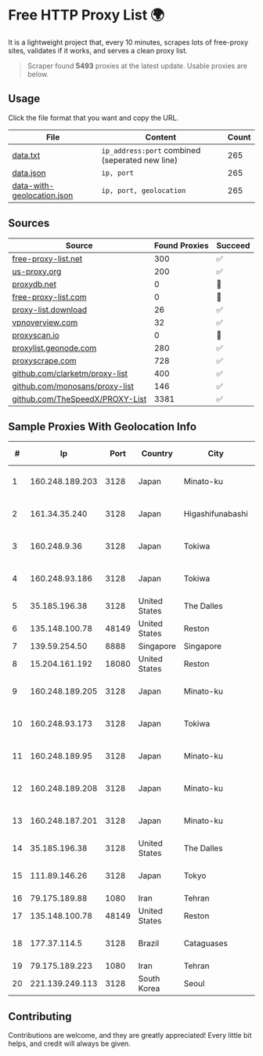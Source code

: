 
# Free HTTP Proxy List 🌍

It is a lightweight project that, every 10 minutes, scrapes lots of free-proxy sites, validates if it works, and serves a clean proxy list.


> Scraper found **5493** proxies at the latest update. Usable proxies are below.

## Usage

Click the file format that you want and copy the URL.


|File|Content|Count|
|----|-------|-----|
|[data.txt](https://raw.githubusercontent.com/themiralay/Proxy-List-World/master/data.txt)|`ip_address:port` combined (seperated new line)|265|
|[data.json](https://raw.githubusercontent.com/themiralay/Proxy-List-World/master/data.json)|`ip, port`|265|
|[data-with-geolocation.json](https://raw.githubusercontent.com/themiralay/Proxy-List-World/master/data-with-geolocation.json)|`ip, port, geolocation`|265|

## Sources

|Source|Found Proxies|Succeed|
|------|-------------|-------|
|[free-proxy-list.net](https://free-proxy-list.net)|300|✅|
|[us-proxy.org](https://www.us-proxy.org)|200|✅|
|[proxydb.net](http://proxydb.net)|0|🚫|
|[free-proxy-list.com](https://free-proxy-list.com/?page=&port=&type%5B%5D=http&type%5B%5D=https&up_time=0&search=Search)|0|🚫|
|[proxy-list.download](https://www.proxy-list.download/HTTP)|26|✅|
|[vpnoverview.com](https://vpnoverview.com/privacy/anonymous-browsing/free-proxy-servers)|32|✅|
|[proxyscan.io](https://www.proxyscan.io)|0|🚫|
|[proxylist.geonode.com](https://proxylist.geonode.com/api/proxy-list?limit=300&page=1&sort_by=lastChecked&sort_type=desc&protocols=http,https)|280|✅|
|[proxyscrape.com](https://api.proxyscrape.com/v2/?request=displayproxies&protocol=http&timeout=10000&country=all&ssl=all&anonymity=all)|728|✅|
|[github.com/clarketm/proxy-list](https://raw.githubusercontent.com/clarketm/proxy-list/master/proxy-list-raw.txt)|400|✅|
|[github.com/monosans/proxy-list](https://raw.githubusercontent.com/monosans/proxy-list/main/proxies/http.txt)|146|✅|
|[github.com/TheSpeedX/PROXY-List](https://raw.githubusercontent.com/TheSpeedX/PROXY-List/master/http.txt)|3381|✅|


## Sample Proxies With Geolocation Info

|#|Ip|Port|Country|City|Internet Service Provider|
|-|--|----|-------|----|-------------------------|
|1|160.248.189.203|3128|Japan|Minato-ku|NTT PC Communications, Inc.|
|2|161.34.35.240|3128|Japan|Higashifunabashi|NTT PC Communications, Inc.|
|3|160.248.9.36|3128|Japan|Tokiwa|NTT PC Communications, Inc.|
|4|160.248.93.186|3128|Japan|Tokiwa|NTT PC Communications, Inc.|
|5|35.185.196.38|3128|United States|The Dalles|Google LLC|
|6|135.148.100.78|48149|United States|Reston|OVH SAS|
|7|139.59.254.50|8888|Singapore|Singapore|DigitalOcean, LLC|
|8|15.204.161.192|18080|United States|Reston|OVH SAS|
|9|160.248.189.205|3128|Japan|Minato-ku|NTT PC Communications, Inc.|
|10|160.248.93.173|3128|Japan|Tokiwa|NTT PC Communications, Inc.|
|11|160.248.189.95|3128|Japan|Minato-ku|NTT PC Communications, Inc.|
|12|160.248.189.208|3128|Japan|Minato-ku|NTT PC Communications, Inc.|
|13|160.248.187.201|3128|Japan|Minato-ku|NTT PC Communications, Inc.|
|14|35.185.196.38|3128|United States|The Dalles|Google LLC|
|15|111.89.146.26|3128|Japan|Tokyo|NTT PC Communications, Inc.|
|16|79.175.189.88|1080|Iran|Tehran|Afranet|
|17|135.148.100.78|48149|United States|Reston|OVH SAS|
|18|177.37.114.5|3128|Brazil|Cataguases|Brasilnet Telecomunicações Ltda ME|
|19|79.175.189.223|1080|Iran|Tehran|Afranet|
|20|221.139.249.113|3128|South Korea|Seoul|SK Broadband Co Ltd|



## Contributing

Contributions are welcome, and they are greatly appreciated! Every
little bit helps, and credit will always be given.

